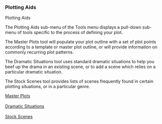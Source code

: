 ### Plotting Aids ###

Plotting Aids <br/>

The Plotting Aids sub-menu of the Tools menu displays a pull-down sub-menu of tools specific to the process of defining your plot. <br/>

The Master Plots tool will populate your plot outline with a set of plot points according to a template or master plot outline, or will provide information on commonly recurring plot patterns. <br/>

The Dramatic Situations tool uses standard dramatic situations to help you beef up the drama in an existing scene, or to add a scene which relies on a particular dramatic situation. <br/>

The Stock Scenes tool provides lists of scenes frequently found in certain plotting situations, or in a particular genre. <br/>

[Master Plots](Master_Plots.md) <br/><br/>
[Dramatic Situations](Dramatic_Situations.md) <br/><br/>
[Stock Scenes](Stock_Scenes.md) <br/><br/>
